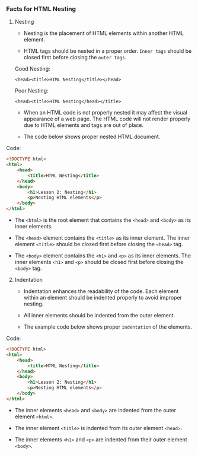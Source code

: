 ### Facts for HTML Nesting 

1. Nesting

    - Nesting is the placement of HTML elements within another HTML element. 

    - HTML tags should be nested in a proper order. `Inner tags` should be closed first before closing the `outer tags`.

    Good Nesting:

    `<head><title>HTML Nesting</title></head>`

    Poor Nesting:

     `<head><title>HTML Nesting</head></title>`

    - When an HTML code is not properly nested it may affect the visual appearance of a web page. The HTML code will not render properly due to HTML elements and tags are out of place.

    - The code below shows proper nested HTML document.

Code:
```html
<!DOCTYPE html>
<html>
    <head>
        <title>HTML Nesting</title>
    </head>
    <body>
        <h1>Lesson 2: Nesting</h1>
        <p>Nesting HTML elements</p>
    </body>
</html>  
```

- The `<html>` is the root element that contains the `<head>` and `<body>` as its inner elements.

- The `<head>` element contains the `<title>` as its inner element. The inner element `<title>` should be closed first before closing the `<head>` tag.

- The `<body>` element contains the `<h1>` and `<p>` as its inner elements. The inner elements `<h1>` and `<p>` should be closed first before closing the `<body>` tag.

2. Indentation 

    - Indentation enhances the readability of the code. Each element within an element should be indented properly to avoid improper nesting.

    - All inner elements should be indented from the outer element.

    - The example code below shows proper `indentation` of the elements.

Code:
```html
<!DOCTYPE html>
<html>
    <head>
        <title>HTML Nesting</title>
    </head>
    <body>
        <h1>Lesson 2: Nesting</h1>
        <p>Nesting HTML elements</p>
    </body>
</html>  

```

- The inner elements `<head>` and `<body>` are indented from the outer element `<html>`.

- The inner element `<title>` is indented from its outer element `<head>`.

- The inner elements `<h1>` and `<p>` are indented from their outer element `<body>`.






 
    



